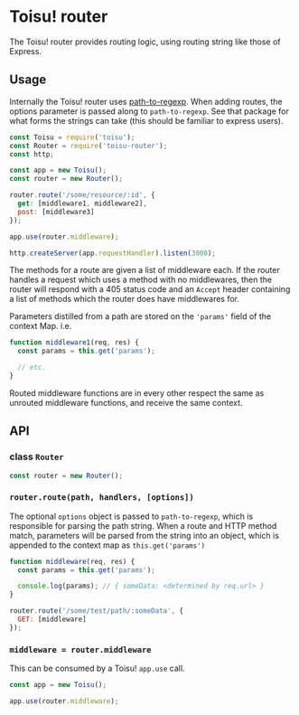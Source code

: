 # Toisu! router

The Toisu! router provides routing logic, using routing string like those of Express.

## Usage

Internally the Toisu! router uses [path-to-regexp](https://www.npmjs.com/package/path-to-regexp).
When adding routes, the options parameter is passed along to `path-to-regexp`. See that package for
what forms the strings can take (this should be familiar to express users).

```javascript
const Toisu = require('toisu');
const Router = require('toisu-router');
const http;

const app = new Toisu();
const router = new Router();

router.route('/some/resource/:id', {
  get: [middleware1, middleware2],
  post: [middleware3]
});

app.use(router.middleware);

http.createServer(app.requestHandler).listen(3000);
```

The methods for a route are given a list of middleware each. If the router handles a request which
uses a method with no middlewares, then the router will respond with a 405 status code and an
`Accept` header containing a list of methods which the router does have middlewares for.

Parameters distilled from a path are stored on the `'params'` field of the context Map. i.e.

```javascript
function middleware1(req, res) {
  const params = this.get('params');

  // etc.
}
```

Routed middleware functions are in every other respect the same as unrouted middleware functions,
and receive the same context.

## API

### class `Router`

```javascript
const router = new Router();
```

### `router.route(path, handlers, [options])`

The optional `options` object is passed to `path-to-regexp`, which is responsible for parsing the
path string. When a route and HTTP method match, parameters will be parsed from the string into an
object, which is appended to the context map as `this.get('params')`

```javascript
function middleware(req, res) {
  const params = this.get('params');

  console.log(params); // { someData: <determined by req.url> }
}

router.route('/some/test/path/:someData', {
  GET: [middleware]
});
```

### `middleware = router.middleware`

This can be consumed by a Toisu! `app.use` call.

```javascript
const app = new Toisu();

app.use(router.middleware);
```

